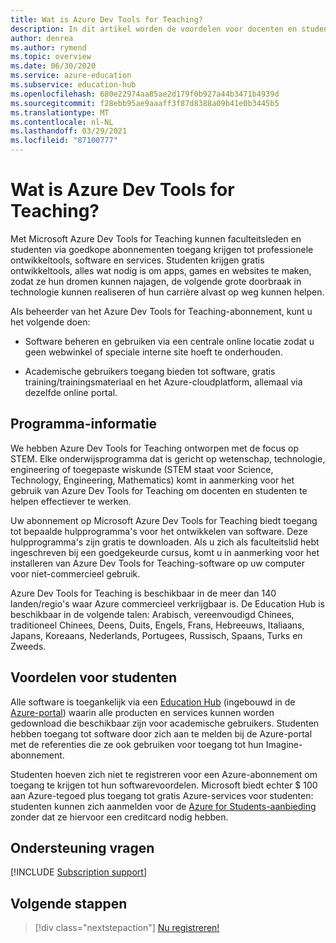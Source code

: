 ```yaml
---
title: Wat is Azure Dev Tools for Teaching?
description: In dit artikel worden de voordelen voor docenten en studenten uitgelegd van het programma Azure Dev Tools for Teaching.
author: denrea
ms.author: rymend
ms.topic: overview
ms.date: 06/30/2020
ms.service: azure-education
ms.subservice: education-hub
ms.openlocfilehash: 680e22974aa85ae2d179f0b927a44b3471b4939d
ms.sourcegitcommit: f28ebb95ae9aaaff3f87d8388a09b41e0b3445b5
ms.translationtype: MT
ms.contentlocale: nl-NL
ms.lasthandoff: 03/29/2021
ms.locfileid: "87100777"
---
```

# <a name="what-is-azure-dev-tools-for-teaching"></a>Wat is Azure Dev Tools for Teaching?

Met Microsoft Azure Dev Tools for Teaching kunnen faculteitsleden en studenten via goedkope abonnementen toegang krijgen tot professionele ontwikkeltools, software en services. Studenten krijgen gratis ontwikkeltools, alles wat nodig is om apps, games en websites te maken, zodat ze hun dromen kunnen najagen, de volgende grote doorbraak in technologie kunnen realiseren of hun carrière alvast op weg kunnen helpen.

Als beheerder van het Azure Dev Tools for Teaching-abonnement, kunt u het volgende doen:

- Software beheren en gebruiken via een centrale online locatie zodat u geen webwinkel of speciale interne site hoeft te onderhouden.

- Academische gebruikers toegang bieden tot software, gratis training/trainingsmateriaal en het Azure-cloudplatform, allemaal via dezelfde online portal.

## <a name="program-details"></a>Programma-informatie

We hebben Azure Dev Tools for Teaching ontworpen met de focus op STEM. Elke onderwijsprogramma dat is gericht op wetenschap, technologie, engineering of toegepaste wiskunde (STEM staat voor Science, Technology, Engineering, Mathematics) komt in aanmerking voor het gebruik van Azure Dev Tools for Teaching om docenten en studenten te helpen effectiever te werken. 

Uw abonnement op Microsoft Azure Dev Tools for Teaching biedt toegang tot bepaalde hulpprogramma's voor het ontwikkelen van software. Deze hulpprogramma's zijn gratis te downloaden. Als u zich als faculteitslid hebt ingeschreven bij een goedgekeurde cursus, komt u in aanmerking voor het installeren van Azure Dev Tools for Teaching-software op uw computer voor niet-commercieel gebruik.

Azure Dev Tools for Teaching is beschikbaar in de meer dan 140 landen/regio's waar Azure commercieel verkrijgbaar is. De Education Hub is beschikbaar in de volgende talen: Arabisch, vereenvoudigd Chinees, traditioneel Chinees, Deens, Duits, Engels, Frans, Hebreeuws, Italiaans, Japans, Koreaans, Nederlands, Portugees, Russisch, Spaans, Turks en Zweeds.

## <a name="student-benefits"></a>Voordelen voor studenten

Alle software is toegankelijk via een [Education Hub](https://azureforeducation.microsoft.com/devtools) (ingebouwd in de [Azure-portal](https://portal.azure.com/)) waarin alle producten en services kunnen worden gedownload die beschikbaar zijn voor academische gebruikers. Studenten hebben toegang tot software door zich aan te melden bij de Azure-portal met de referenties die ze ook gebruiken voor toegang tot hun Imagine-abonnement.

Studenten hoeven zich niet te registreren voor een Azure-abonnement om toegang te krijgen tot hun softwarevoordelen. Microsoft biedt echter $ 100 aan Azure-tegoed plus toegang tot gratis Azure-services voor studenten: studenten kunnen zich aanmelden voor de [Azure for Students-aanbieding](azure-students-program.md) zonder dat ze hiervoor een creditcard nodig hebben.

## <a name="getting-help"></a>Ondersteuning vragen

[!INCLUDE [Subscription support](../../../includes/edu-dev-tools-program-support.md)]

## <a name="next-steps"></a>Volgende stappen

> [!div class="nextstepaction"]
> [Nu registreren!](enroll-renew-subscription.md)
